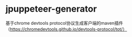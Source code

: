 # jpuppeteer-generator
基于chrome devtools protocol协议生成客户端的maven插件（https://chromedevtools.github.io/devtools-protocol/tot/）

